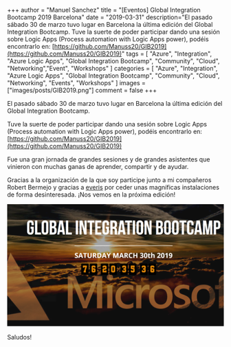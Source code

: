 +++
author = "Manuel Sanchez"
title = "[Eventos] Global Integration Bootcamp 2019 Barcelona"
date = "2019-03-31"
description="El pasado sábado 30 de marzo tuvo lugar en Barcelona la última edición del Global Integration Bootcamp. Tuve la suerte de poder participar dando una sesión sobre Logic Apps (Process automation with Logic Apps power), podéis encontrarlo en: [https://github.com/Manuss20/GIB2019](https://github.com/Manuss20/GIB2019)"
tags = [
    "Azure", "Integration", "Azure Logic Apps", "Global Integration Bootcamp", "Community", "Cloud", "Networking","Event", "Workshops"
]
categories = [
    "Azure", "Integration", "Azure Logic Apps", "Global Integration Bootcamp", "Community", "Cloud", "Networking", "Events", "Workshops"
]
images  = ["images/posts/GIB2019.png"]
comment = false
+++

El pasado sábado 30 de marzo tuvo lugar en Barcelona la última edición del Global Integration Bootcamp.

Tuve la suerte de poder participar dando una sesión sobre Logic Apps (Process automation with Logic Apps power), podéis encontrarlo en: [https://github.com/Manuss20/GIB2019](https://github.com/Manuss20/GIB2019)

Fue una gran jornada de grandes sesiones y de grandes asistentes que vinieron con muchas ganas de aprender, compartir y de ayudar.

Gracias a la organización de la que soy participe junto a mi compañeros Robert Bermejo y gracias a [everis](https://everis.com/global/en) por ceder unas magníficas instalaciones de forma desinteresada.
¡Nos vemos en la próxima edición!

![alt text](images/posts/GIB2019.png "Logo GIB 2019")

Saludos!